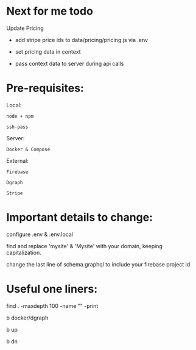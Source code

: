 Next for me todo
================

Update Pricing

- add stripe price ids to data/pricing/pricing.js via .env

- set pricing data in context

- pass context data to server during api calls


Pre-requisites:
===============

Local:

    node + npm

    ssh-pass

Server:

    Docker & Compose

External:

    Firebase

    Dgraph

    Stripe 
    

Important details to change:
===========================

configure .env & .env.local

find and replace 'mysite' & 'Mysite' with your domain, keeping capitalization.

change the last line of schema.graphql to include your firebase project id


Useful one liners:
=================

find . -maxdepth 100 -name "*<str>*" -print

b docker/dgraph

b up

b dn

